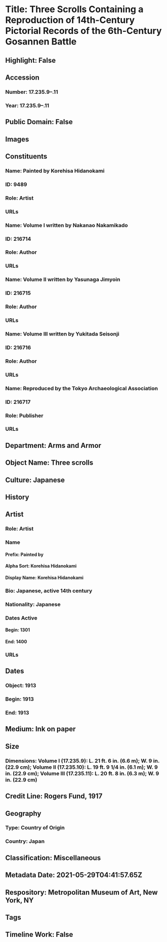 # Title: Three Scrolls Containing a Reproduction of 14th-Century Pictorial Records of the 6th-Century Gosannen Battle
## Highlight: False
## Accession
### Number: 17.235.9–.11
### Year: 17.235.9–.11
## Public Domain: False
## Images
## Constituents
### Name: Painted by Korehisa Hidanokami
### ID: 9489
### Role: Artist
### URLs
### Name: Volume I written by Nakanao Nakamikado
### ID: 216714
### Role: Author
### URLs
### Name: Volume II written by Yasunaga Jimyoin
### ID: 216715
### Role: Author
### URLs
### Name: Volume III written by Yukitada Seisonji
### ID: 216716
### Role: Author
### URLs
### Name: Reproduced by the Tokyo Archaeological Association
### ID: 216717
### Role: Publisher
### URLs
## Department: Arms and Armor
## Object Name: Three scrolls
## Culture: Japanese
## History
## Artist
### Role: Artist
### Name
#### Prefix: Painted by
#### Alpha Sort: Korehisa Hidanokami
#### Display Name: Korehisa Hidanokami
### Bio: Japanese, active 14th century
### Nationality: Japanese
### Dates Active
#### Begin: 1301
#### End: 1400
### URLs
## Dates
### Object: 1913
### Begin: 1913
### End: 1913
## Medium: Ink on paper
## Size
### Dimensions: Volume I (17.235.9): L. 21 ft. 6 in. (6.6 m); W. 9 in. (22.9 cm); Volume II (17.235.10): L. 19 ft. 9 1/4 in. (6.1 m); W. 9 in. (22.9 cm); Volume III (17.235.11): L. 20 ft. 8 in. (6.3 m); W. 9 in. (22.9 cm)
## Credit Line: Rogers Fund, 1917
## Geography
### Type: Country of Origin
### Country: Japan
## Classification: Miscellaneous
## Metadata Date: 2021-05-29T04:41:57.65Z
## Respository: Metropolitan Museum of Art, New York, NY
## Tags
## Timeline Work: False